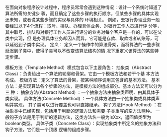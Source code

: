 在面向对象程序设计过程中，程序员常常会遇到这种情况：设计一个系统时知道了算法所需的关键步
骤，而且确定了这些步骤的执行顺序，但某些步骤的具体实现还未知，或者说某些步骤的实现与具体的
环境相关。
例如，去银行办理业务一般要经过以下4个流程：取号、排队、办理具体业务、对银行工作人员进行评
分等，其中取号、排队和对银行工作人员进行评分的业务对每个客户是一样的，可以在父类中实现，但
是办理具体业务却因人而异，它可能是存款、取款或者转账等，可以延迟到子类中实现。
定义：
定义一个操作中的算法骨架，而将算法的一些步骤延迟到子类中，使得子类可以不改变该算法结构的情
况下重定义该算法的某些特定步骤。


模板方法（Template Method）模式包含以下主要角色：
抽象类（Abstract Class）：负责给出一个算法的轮廓和骨架。它由一个模板方法和若干个基
本方法构成。
模板方法：定义了算法的骨架，按某种顺序调用其包含的基本方法。
基本方法：是实现算法各个步骤的方法，是模板方法的组成部分。基本方法又可以分为三
种：
抽象方法(Abstract Method) ：一个抽象方法由抽象类声明、由其具体子类实现。
具体方法(Concrete Method) ：一个具体方法由一个抽象类或具体类声明并实现，
其子类可以进行覆盖也可以直接继承。
钩子方法(Hook Method) ：在抽象类中已经实现，包括用于判断的逻辑方法和需要
子类重写的空方法两种。
一般钩子方法是用于判断的逻辑方法，这类方法名一般为isXxx，返回值类型为
boolean类型。
具体子类（Concrete Class）：实现抽象类中所定义的抽象方法和钩子方法，它们是一个顶级
逻辑的组成步骤。